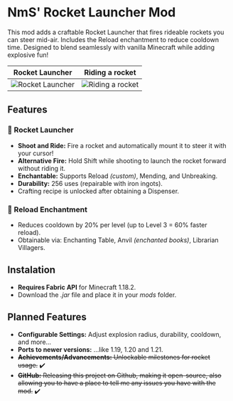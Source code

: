 # NmS' Rocket Launcher Mod
This mod adds a craftable Rocket Launcher that fires rideable rockets you can steer mid-air. Includes the Reload enchantment to reduce cooldown time. Designed to blend seamlessly with vanilla Minecraft while adding explosive fun!

<center>

Rocket Launcher             |  Riding a rocket
:-------------------------:|:-------------------------:
![Rocket Launcher](https://cdn.modrinth.com/data/cached_images/4ad93c675278cbc7adff0617b251869e361ada84_0.webp)  |  ![Riding a rocket](https://cdn.modrinth.com/data/cached_images/d56aa6be7283170dfb0617d946e0c9c5fd67839e_0.webp)
  
</center>

## Features
### 🚀 Rocket Launcher
- **Shoot and Ride:** Fire a rocket and automatically mount it to steer it with your cursor!
- **Alternative Fire:** Hold Shift while shooting to launch the rocket forward without riding it.
- **Enchantable:** Supports Reload *(custom)*, Mending, and Unbreaking.
- **Durability:** 256 uses (repairable with iron ingots).
- Crafting recipe is unlocked after obtaining a Dispenser.
### 🔮 Reload Enchantment
- Reduces cooldown by 20% per level (up to Level 3 = 60% faster reload).
- Obtainable via: Enchanting Table, Anvil *(enchanted books)*, Librarian Villagers.

## Instalation
- **Requires Fabric API** for Minecraft 1.18.2.
- Download the *.jar* file and place it in your *mods* folder.

## Planned Features
- **Configurable Settings:** Adjust explosion radius, durability, cooldown, and more...
- **Ports to newer versions:** ...like 1.19, 1.20 and 1.21.
- ~~**Achievements/Advancements:** Unlockable milestones for rocket usage.~~ ✔️
- ~~**GitHub:** Releasing this project on Github, making it open-source, also allowing you to have a place to tell me any issues you have with the mod.~~ ✔️
